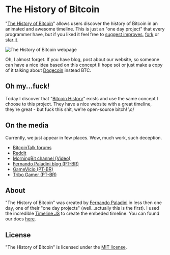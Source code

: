 The History of Bitcoin
===============

"[The History of Bitcoin](http://paladini.github.io/bitcoin-history/)" allows users discover the history of Bitcoin in an animated and awesome timeline. This is just an "one day project" that every programmer have, but if you liked it feel free to [suggest improves](https://github.com/paladini/bitcoin-history/issues), [fork](https://github.com/paladini/bitcoin-history/fork) or [star it](https://github.com/paladini/bitcoin-history/star).

![The History of Bitcoin webpage](http://farm8.staticflickr.com/7312/12538110083_154f6eddfe_c.jpg)

Oh, I almost forget. If you have blog, post about our website, so someone can have a nice idea based on this concept (I hope so) or just make a copy of it talking about [Dogecoin](http://dogecoin.com/) instead BTC.

Oh my...fuck!
-------------
Today I discover that "[Bitcoin History](http://historyofbitcoin.org/)" exists and use the same concept I choose to this project. They have a nice website with a great timeline, they're great - but fuck this shit, we're open-source bitch! \o/

On the media
-------------

Currently, we just appear in few places. Wow, much work, such deception.

- [BitcoinTalk forums](https://bitcointalk.org/index.php?topic=468105.msg5166561#msg5166561)
- [Reddit](http://www.reddit.com/r/Bitcoin/comments/1y00rg/the_history_of_bitcoin_an_animated_timeline/)
- [MorningBit channel (Video)](https://www.youtube.com/watch?v=J5vfVAT3v44&list=UU89M68IxdEVKrHJJdw0uVVg&feature=c4-overview)
- [Fernando Paladini blog (PT-BR)](http://fpaladini.blogspot.com.br/2014/02/a-historia-do-bitcoin-timeline-animada-interativa.html)
- [GameVício (PT-BR)](http://www.gamevicio.com/i/noticias/182/182747-a-historia-do-bitcoin-uma-linha-do-tempo-animada/index.html)
- [Tribo Gamer (PT-BR)](http://tribogamer.com/jogos/noticias/?id=21158)

About
------------

"The History of Bitcoin" was created by [Fernando Paladini](https://github.com/paladini) in less then one day, one of their "one day projects" (well...actually this is the first). I used the incredible [Timeline JS](http://timeline.knightlab.com/) to create the embeded timeline. You can found our docs [here](https://docs.google.com/spreadsheet/pub?key=0AhVWQDj56wqrdGhGU1FmUlJBblA1RG9WOE1xYl9GaXc&output=html).

License
------------
"The History of Bitcoin" is licensed under the [MIT license](http://choosealicense.com/licenses/mit/).

